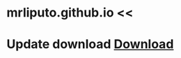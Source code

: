# mrliputo.github.io <<
# Update download <a href="https://github.com/mrafiqiliputo/Apkmining/raw/master/MningApk_LiputoMr.apk"> Download </a>
